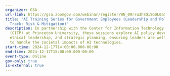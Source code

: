 ```yaml
---
organizer: GSA
url-link: https://gsa.zoomgov.com/webinar/register/WN_09rru3h8QiSG0L0a54L3jQ#/registration
title: "AI Training Series for Government Employees (Leadership and Policy
  Track: Risk & Mitigation)"
description: In partnership with the Center for Information Technology Policy
  (CITP) at Princeton University, these sessions explore AI policy development,
  ethical leadership, and strategic planning, ensuring leaders are well-prepared
  to handle the societal impacts of AI technologies.
start-time: 2024-12-17T14:00:00.000-00:00
end-time: 2024-12-17T15:00:00.000-00:00
event-type: Online
gov-only: true
is-external: true
---
```


